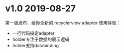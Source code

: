 # v1.0 2019-08-27

第一版发布，给你全新的 recyclerview adapter 使用体验：

- 一行代码搞定adapter
- holder专注于数据的展示逻辑
- holder支持databinding